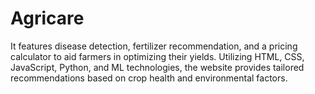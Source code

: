 # Agricare
It features disease detection, fertilizer recommendation, and a pricing calculator to aid farmers in optimizing their yields. Utilizing HTML, CSS, JavaScript, Python, and ML technologies, the website provides tailored recommendations based on crop health and environmental factors.
